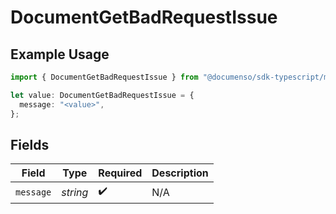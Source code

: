 # DocumentGetBadRequestIssue

## Example Usage

```typescript
import { DocumentGetBadRequestIssue } from "@documenso/sdk-typescript/models/errors";

let value: DocumentGetBadRequestIssue = {
  message: "<value>",
};
```

## Fields

| Field              | Type               | Required           | Description        |
| ------------------ | ------------------ | ------------------ | ------------------ |
| `message`          | *string*           | :heavy_check_mark: | N/A                |